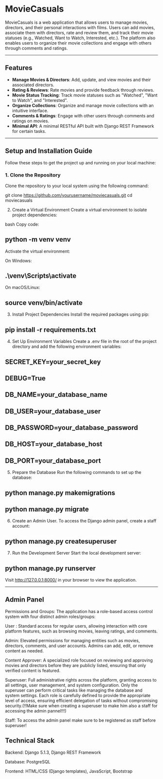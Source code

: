 # MovieCasuals

MovieCasuals is a web application that allows users to manage movies, directors, and their personal interactions with films. Users can add movies, associate them with directors, rate and review them, and track their movie statuses (e.g., Watched, Want to Watch, Interested, etc.). The platform also enables users to organize their movie collections and engage with others through comments and ratings.

---

## Features

- **Manage Movies & Directors**: Add, update, and view movies and their associated directors.
- **Rating & Reviews**: Rate movies and provide feedback through reviews.
- **Movie Status Tracking**: Track movie statuses such as "Watched", "Want to Watch", and "Interested".
- **Organize Collections**: Organize and manage movie collections with an intuitive interface.
- **Comments & Ratings**: Engage with other users through comments and ratings on movies.
- **Minimal API**: A minimal RESTful API built with Django REST Framework for certain tasks.

---

## Setup and Installation Guide

Follow these steps to get the project up and running on your local machine:

### 1. Clone the Repository

Clone the repository to your local system using the following command:


git clone https://github.com/yourusername/moviecasuals.git
cd moviecasuals

2. Create a Virtual Environment
Create a virtual environment to isolate project dependencies:

bash
Copy code:
## python -m venv venv


Activate the virtual environment:

On Windows:


## .\venv\Scripts\activate
On macOS/Linux:


## source venv/bin/activate

3. Install Project Dependencies
Install the required packages using pip:


## pip install -r requirements.txt
4. Set Up Environment Variables
Create a .env file in the root of the project directory and add the following environment variables:


## SECRET_KEY=your_secret_key
## DEBUG=True
## DB_NAME=your_database_name
## DB_USER=your_database_user
## DB_PASSWORD=your_database_password
## DB_HOST=your_database_host
## DB_PORT=your_database_port
5. Prepare the Database
Run the following commands to set up the database:


## python manage.py makemigrations
## python manage.py migrate
6. Create an Admin User.
To access the Django admin panel, create a staff account:


## python manage.py createsuperuser
7. Run the Development Server
Start the local development server:


## python manage.py runserver
Visit http://127.0.0.1:8000/ in your browser to view the application.

---

## Admin Panel  
Permissions and Groups:
The application has a role-based access control system with four distinct admin roles/groups:

User : Standard access for regular users, allowing interaction with core platform features, such as browsing movies, leaving ratings, and comments.

Admin: Elevated permissions for managing entities such as movies, directors, comments, and user accounts. Admins can add, edit, or remove content as needed.

Content Approver: A specialized role focused on reviewing and approving movies and directors before they are publicly listed, ensuring that only verified content is featured.

Superuser: Full administrative rights across the platform, granting access to all settings, user management, and system configuration. Only the superuser can perform critical tasks like managing the database and system settings.
Each role is carefully defined to provide the appropriate level of access, ensuring efficient delegation of tasks without compromising security.(!!Make sure when creating a superuser to make him also a staff for accessing the admin pannel!!!)

Staff: To access the admin panel make sure to be registered as staff before superuser!

##  Technical Stack
Backend: Django 5.1.3, Django REST Framework 

Database: PostgreSQL

Frontend: HTML/CSS (Django templates), JavaScript, Bootstrap


